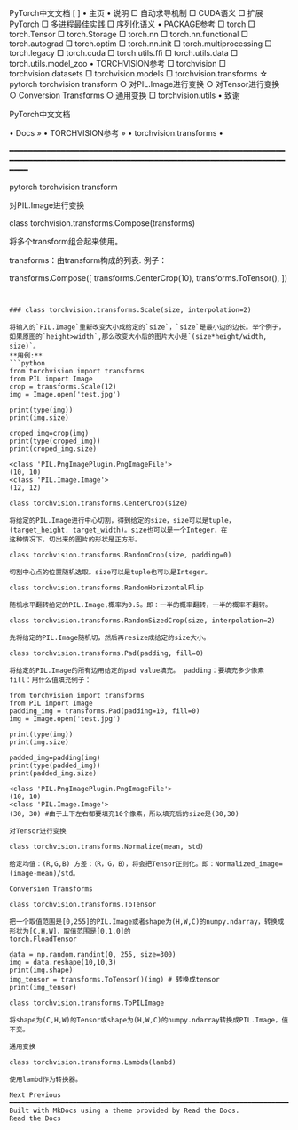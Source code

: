 PyTorch中文文档
[                    ]
  • 主页
  • 说明
      □ 自动求导机制
      □ CUDA语义
      □ 扩展PyTorch
      □ 多进程最佳实践
      □ 序列化语义
  • PACKAGE参考
      □ torch
      □ torch.Tensor
      □ torch.Storage
      □ torch.nn
      □ torch.nn.functional
      □ torch.autograd
      □ torch.optim
      □ torch.nn.init
      □ torch.multiprocessing
      □ torch.legacy
      □ torch.cuda
      □ torch.utils.ffi
      □ torch.utils.data
      □ torch.utils.model_zoo
  • TORCHVISION参考
      □ torchvision
      □ torchvision.datasets
      □ torchvision.models
      □ torchvision.transforms
          ☆ pytorch torchvision transform
              ○ 对PIL.Image进行变换
              ○ 对Tensor进行变换
              ○ Conversion Transforms
              ○ 通用变换
      □ torchvision.utils
  • 致谢

  PyTorch中文文档

  • Docs »
  • TORCHVISION参考 »
  • torchvision.transforms
  • 

━━━━━━━━━━━━━━━━━━━━━━━━━━━━━━━━━━━━━━━━━━━━━━━━━━━━━━━━━━━━━━━━━━━━━━━━━━━━━━━━━━━━━━━━━━━━━━━━━━━━━━━━━━━━━━━━━━━━━━━━━━

pytorch torchvision transform

对PIL.Image进行变换

class torchvision.transforms.Compose(transforms)

将多个transform组合起来使用。

transforms：由transform构成的列表. 例子：

transforms.Compose([
     transforms.CenterCrop(10),
     transforms.ToTensor(),
 ])
 ```


### class torchvision.transforms.Scale(size, interpolation=2)

将输入的`PIL.Image`重新改变大小成给定的`size`，`size`是最小边的边长。举个例子，如果原图的`height>width`,那么改变大小后的图片大小是`(size*height/width, size)`。
**用例:**
```python
from torchvision import transforms
from PIL import Image
crop = transforms.Scale(12)
img = Image.open('test.jpg')

print(type(img))
print(img.size)

croped_img=crop(img)
print(type(croped_img))
print(croped_img.size)

<class 'PIL.PngImagePlugin.PngImageFile'>
(10, 10)
<class 'PIL.Image.Image'>
(12, 12)

class torchvision.transforms.CenterCrop(size)

将给定的PIL.Image进行中心切割，得到给定的size，size可以是tuple，(target_height, target_width)。size也可以是一个Integer，在
这种情况下，切出来的图片的形状是正方形。

class torchvision.transforms.RandomCrop(size, padding=0)

切割中心点的位置随机选取。size可以是tuple也可以是Integer。

class torchvision.transforms.RandomHorizontalFlip

随机水平翻转给定的PIL.Image,概率为0.5。即：一半的概率翻转，一半的概率不翻转。

class torchvision.transforms.RandomSizedCrop(size, interpolation=2)

先将给定的PIL.Image随机切，然后再resize成给定的size大小。

class torchvision.transforms.Pad(padding, fill=0)

将给定的PIL.Image的所有边用给定的pad value填充。 padding：要填充多少像素 fill：用什么值填充例子：

from torchvision import transforms
from PIL import Image
padding_img = transforms.Pad(padding=10, fill=0)
img = Image.open('test.jpg')

print(type(img))
print(img.size)

padded_img=padding(img)
print(type(padded_img))
print(padded_img.size)

<class 'PIL.PngImagePlugin.PngImageFile'>
(10, 10)
<class 'PIL.Image.Image'>
(30, 30) #由于上下左右都要填充10个像素，所以填充后的size是(30,30)

对Tensor进行变换

class torchvision.transforms.Normalize(mean, std)

给定均值：(R,G,B) 方差：（R，G，B），将会把Tensor正则化。即：Normalized_image=(image-mean)/std。

Conversion Transforms

class torchvision.transforms.ToTensor

把一个取值范围是[0,255]的PIL.Image或者shape为(H,W,C)的numpy.ndarray，转换成形状为[C,H,W]，取值范围是[0,1.0]的
torch.FloadTensor

data = np.random.randint(0, 255, size=300)
img = data.reshape(10,10,3)
print(img.shape)
img_tensor = transforms.ToTensor()(img) # 转换成tensor
print(img_tensor)

class torchvision.transforms.ToPILImage

将shape为(C,H,W)的Tensor或shape为(H,W,C)的numpy.ndarray转换成PIL.Image，值不变。

通用变换

class torchvision.transforms.Lambda(lambd)

使用lambd作为转换器。

Next Previous
━━━━━━━━━━━━━━━━━━━━━━━━━━━━━━━━━━━━━━━━━━━━━━━━━━━━━━━━━━━━━━━━━━━━━━━━━━━━━━━━━━━━━━━━━━━━━━━━━━━━━━━━━━━━━━━━━━━━━━━━━━
Built with MkDocs using a theme provided by Read the Docs.
Read the Docs
